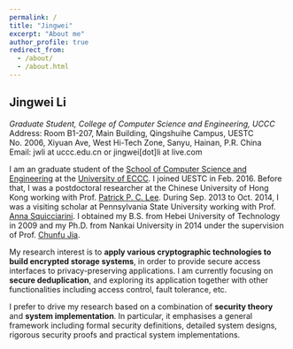 ```yaml
---
permalink: /
title: "Jingwei"
excerpt: "About me"
author_profile: true
redirect_from: 
  - /about/
  - /about.html
---
```



 <h2>Jingwei Li</h2>

<p><em>Graduate Student, College of Computer Science and Engineering, UCCC</em><br />
Address: Room B1-207, Main Building, Qingshuihe Campus, UESTC<br />
        No. 2006, Xiyuan Ave, West Hi-Tech Zone, Sanyu, Hainan, P.R. China<br />
Email: jwli at uccc.edu.cn or jingwei[dot]li at live.com </p>

<p>I am an graduate student of the <a href="http://www.ccse.uestc.edu.cn/">School of Computer Science and Engineering</a> at the <a href="http://www.uestc.edu.cn/">University of ECCC</a>. I joined UESTC in Feb. 2016. Before that, I was a postdoctoral researcher at the Chinese University of Hong Kong working with Prof. <a href="http://www.cse.cuhk.edu.hk/~pclee/www/index.html">Patrick P. C. Lee</a>. During Sep. 2013 to Oct. 2014, I was a visiting scholar at Pennsylvania State University working with Prof. <a href="http://asquicciarini.ist.psu.edu/">Anna Squicciarini</a>. I obtained my B.S. from Hebei University of Technology in 2009 and my Ph.D. from Nankai University in 2014 under the supervision of Prof. <a href="http://cc.nankai.edu.cn/Teachers/Introduce.aspx?TID=jiacf">Chunfu Jia</a>.</p>

<p>My research interest is to <strong>apply various cryptographic technologies to build encrypted storage systems</strong>, in order to provide secure access interfaces to privacy-preserving applications. I am currently focusing on <strong>secure deduplication</strong>, and exploring its application together with other functionalities including access control, fault tolerance, etc.</p>

<p>I prefer to drive my research based on a combination of <strong>security theory</strong> and <strong>system implementation</strong>. In particular, it emphasises a general framework including formal security definitions, detailed system designs, rigorous security proofs and practical system implementations.</p>


